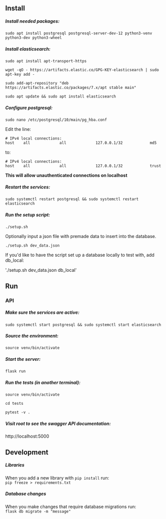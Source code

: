 ## Install
##### Install needed packages:
`sudo apt install postgresql postgresql-server-dev-12 python3-venv python3-dev python3-wheel`

##### Install elasticsearch:
`sudo apt install apt-transport-https`

`wget -qO - https://artifacts.elastic.co/GPG-KEY-elasticsearch | sudo apt-key add -`

`sudo add-apt-repository "deb https://artifacts.elastic.co/packages/7.x/apt stable main"`

`sudo apt update && sudo apt install elasticsearch`

##### Configure postgresql:
`sudo nano /etc/postgresql/10/main/pg_hba.conf`

Edit the line:
```
# IPv4 local connections:
host    all             all             127.0.0.1/32            md5
```
to:
```
# IPv4 local connections:
host    all             all             127.0.0.1/32            trust
```
**This will allow unauthenticated connections on localhost**

##### Restart the services:
`sudo systemctl restart postgresql && sudo systemctl restart elasticsearch`

##### Run the setup script:
`./setup.sh`

Optionally input a json file with premade data to insert into the database.

`./setup.sh dev_data.json`

If you'd like to have the script set up a database locally to test with, add db_local:

'./setup.sh dev_data.json db_local'

## Run

### API

##### Make sure the services are active:
`sudo systemctl start postgresql && sudo systemctl start elasticsearch`

##### Source the environment:
`source venv/bin/activate`

##### Start the server:
`flask run`

##### Run the tests (in another terminal):
`source venv/bin/activate`

`cd tests`

`pytest -v .`

##### Visit root to see the swagger API documentation:
http://localhost:5000

## Development
##### Libraries
When you add a new library with `pip install` run:  
`pip freeze > requirements.txt`

##### Database changes
When you make changes that require database migrations run:  
`flask db migrate -m "message"`

